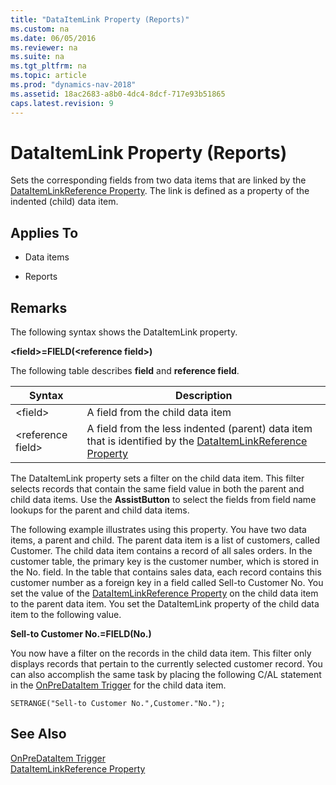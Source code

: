 ```yaml
---
title: "DataItemLink Property (Reports)"
ms.custom: na
ms.date: 06/05/2016
ms.reviewer: na
ms.suite: na
ms.tgt_pltfrm: na
ms.topic: article
ms.prod: "dynamics-nav-2018"
ms.assetid: 18ac2683-a8b0-4dc4-8dcf-717e93b51865
caps.latest.revision: 9
---
```

# DataItemLink Property (Reports)
Sets the corresponding fields from two data items that are linked by the [DataItemLinkReference Property](DataItemLinkReference-Property.md). The link is defined as a property of the indented \(child\) data item.  
  
## Applies To  
  
-   Data items  
  
-   Reports  
  
## Remarks  
 The following syntax shows the DataItemLink property.  
  
 **\<field>=FIELD\(\<reference field>\)**  
  
 The following table describes **field** and **reference field**.  
  
|Syntax|Description|  
|------------|-----------------|  
|\<field>|A field from the child data item|  
|\<reference field>|A field from the less indented \(parent\) data item that is identified by the [DataItemLinkReference Property](DataItemLinkReference-Property.md)|  
  
 The DataItemLink property sets a filter on the child data item. This filter selects records that contain the same field value in both the parent and child data items. Use the **AssistButton** to select the fields from field name lookups for the parent and child data items.  
  
 The following example illustrates using this property. You have two data items, a parent and child. The parent data item is a list of customers, called Customer. The child data item contains a record of all sales orders. In the customer table, the primary key is the customer number, which is stored in the No. field. In the table that contains sales data, each record contains this customer number as a foreign key in a field called Sell-to Customer No. You set the value of the [DataItemLinkReference Property](DataItemLinkReference-Property.md) on the child data item to the parent data item. You set the DataItemLink property of the child data item to the following value.  
  
 **Sell-to Customer No.=FIELD\(No.\)**  
  
 You now have a filter on the records in the child data item. This filter only displays records that pertain to the currently selected customer record. You can also accomplish the same task by placing the following C/AL statement in the [OnPreDataItem Trigger](OnPreDataItem-Trigger.md) for the child data item.  
  
```  
SETRANGE("Sell-to Customer No.",Customer."No.");  
```  
  
## See Also  
 [OnPreDataItem Trigger](OnPreDataItem-Trigger.md)   
 [DataItemLinkReference Property](DataItemLinkReference-Property.md)